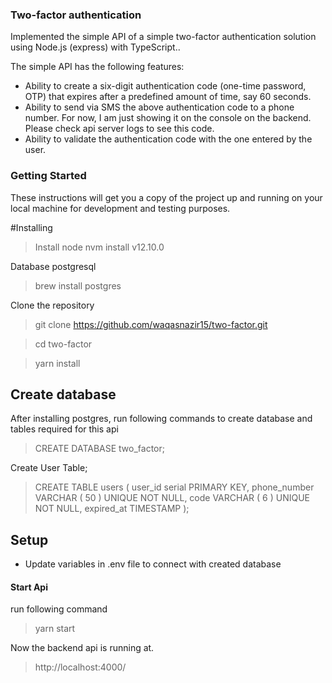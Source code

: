 ### Two-factor authentication

 Implemented the simple API of a simple two-factor authentication solution using Node.js (express) with TypeScript..

The simple API has the following features:
- Ability to create a six-digit authentication code (one-time password, OTP) that expires after a predefined amount of time, say 60 seconds.
- Ability to send via SMS the above authentication code to a phone number. For now, I am just showing it on the console on the backend. Please check api server logs to see this code.
- Ability to validate the authentication code with the one entered by the user.



### Getting Started
These instructions will get you a copy of the project up and running on your local machine for development and testing purposes.

#Installing
>Install node
>nvm install v12.10.0

Database postgresql
>brew install postgres

Clone the repository

>git clone https://github.com/waqasnazir15/two-factor.git

>cd two-factor

> yarn install


## Create database
 After installing postgres, run following commands to create database and tables required for this api

> CREATE DATABASE two_factor;


Create User Table;


>CREATE TABLE users (
	user_id serial PRIMARY KEY,
	phone_number VARCHAR ( 50 ) UNIQUE NOT NULL,
	code VARCHAR ( 6 ) UNIQUE NOT NULL,
  expired_at TIMESTAMP
);



## Setup
- Update variables in .env file to connect with created database

#### Start Api
run following command

> yarn start

Now the backend api is running at.
> http://localhost:4000/
